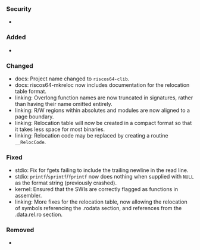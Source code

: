 ### Security
- 

### Added
- 

### Changed
- docs: Project name changed to `riscos64-clib`.
- docs: riscos64-mkreloc now includes documentation for the relocation table format.
- linking: Overlong function names are now truncated in signatures, rather than having their name omitted entirely.
- linking: R/W regions within absolutes and modules are now aligned to a page boundary.
- linking: Relocation table will now be created in a compact format so that it takes less space for most binaries.
- linking: Relocation code may be replaced by creating a routine `__RelocCode`.

### Fixed
- stdio: Fix for fgets failing to include the trailing newline in the read line.
- stdio: `printf`/`sprintf`/`fprintf` now does nothing when supplied with `NULL` as the format string (previously crashed).
- kernel: Ensured that the SWIs are correctly flagged as functions in assembler.
- linking: More fixes for the relocation table, now allowing the relocation of symbols referencing the .rodata section, and references from the .data.rel.ro section.

### Removed
- 
